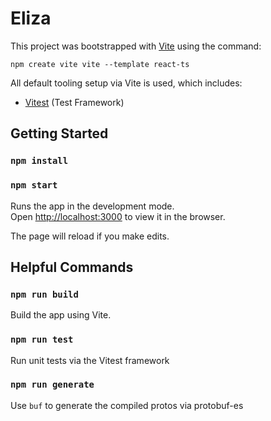 # Eliza

This project was bootstrapped with [Vite](https://github.com/vitejs/vite) using the command:

`npm create vite vite --template react-ts`

All default tooling setup via Vite is used, which includes:

-   [Vitest](https://vitest.dev/) (Test Framework)

## Getting Started

### `npm install`

### `npm start`

Runs the app in the development mode.\
Open [http://localhost:3000](http://localhost:3000) to view it in the browser.

The page will reload if you make edits.

## Helpful Commands

### `npm run build`

Build the app using Vite.

### `npm run test`

Run unit tests via the Vitest framework

### `npm run generate`

Use `buf` to generate the compiled protos via protobuf-es
